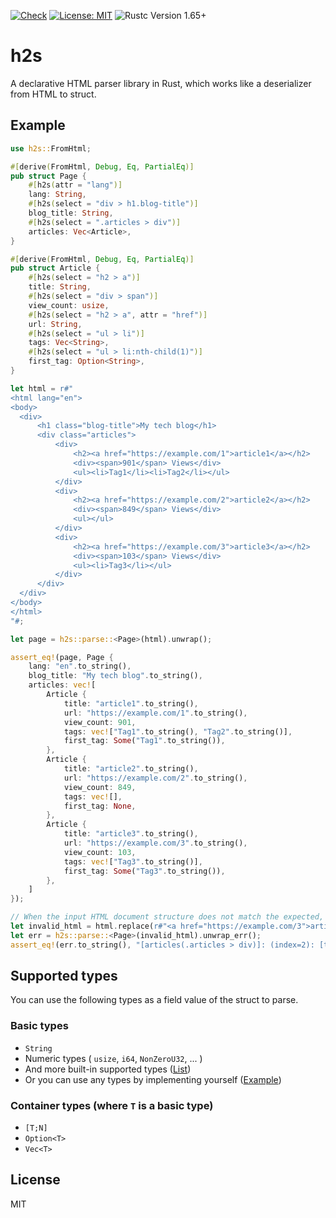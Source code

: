 [![Check](https://github.com/ikenox/h2s/actions/workflows/check.yml/badge.svg?branch=main)](https://github.com/ikenox/h2s/actions/workflows/check.yml) [![License: MIT](https://img.shields.io/badge/License-MIT-yellow.svg)](https://opensource.org/licenses/MIT) ![Rustc Version 1.65+](https://img.shields.io/badge/rustc-1.65+-bc71d0.svg)

# h2s

A declarative HTML parser library in Rust, which works like a deserializer from HTML to struct.

## Example

```rust
use h2s::FromHtml;

#[derive(FromHtml, Debug, Eq, PartialEq)]
pub struct Page {
    #[h2s(attr = "lang")]
    lang: String,
    #[h2s(select = "div > h1.blog-title")]
    blog_title: String,
    #[h2s(select = ".articles > div")]
    articles: Vec<Article>,
}

#[derive(FromHtml, Debug, Eq, PartialEq)]
pub struct Article {
    #[h2s(select = "h2 > a")]
    title: String,
    #[h2s(select = "div > span")]
    view_count: usize,
    #[h2s(select = "h2 > a", attr = "href")]
    url: String,
    #[h2s(select = "ul > li")]
    tags: Vec<String>,
    #[h2s(select = "ul > li:nth-child(1)")]
    first_tag: Option<String>,
}

let html = r#"
<html lang="en">
<body>
  <div>
      <h1 class="blog-title">My tech blog</h1>
      <div class="articles">
          <div>
              <h2><a href="https://example.com/1">article1</a></h2>
              <div><span>901</span> Views</div>
              <ul><li>Tag1</li><li>Tag2</li></ul>
          </div>
          <div>
              <h2><a href="https://example.com/2">article2</a></h2>
              <div><span>849</span> Views</div>
              <ul></ul>
          </div>
          <div>
              <h2><a href="https://example.com/3">article3</a></h2>
              <div><span>103</span> Views</div>
              <ul><li>Tag3</li></ul>
          </div>
      </div>
  </div>
</body>
</html>
"#;

let page = h2s::parse::<Page>(html).unwrap();

assert_eq!(page, Page {
    lang: "en".to_string(),
    blog_title: "My tech blog".to_string(),
    articles: vec![
        Article {
            title: "article1".to_string(),
            url: "https://example.com/1".to_string(),
            view_count: 901,
            tags: vec!["Tag1".to_string(), "Tag2".to_string()],
            first_tag: Some("Tag1".to_string()),
        },
        Article {
            title: "article2".to_string(),
            url: "https://example.com/2".to_string(),
            view_count: 849,
            tags: vec![],
            first_tag: None,
        },
        Article {
            title: "article3".to_string(),
            url: "https://example.com/3".to_string(),
            view_count: 103,
            tags: vec!["Tag3".to_string()],
            first_tag: Some("Tag3".to_string()),
        },
    ]
});

// When the input HTML document structure does not match the expected, `h2s::parse` will return an error with a detailed reason.
let invalid_html = html.replace(r#"<a href="https://example.com/3">article3</a>"#, "");
let err = h2s::parse::<Page>(invalid_html).unwrap_err();
assert_eq!(err.to_string(), "[articles(.articles > div)]: (index=2): [title(h2 > a)]: expected exactly one element, but no elements found");
```

## Supported types

You can use the following types as a field value of the struct to parse.

### Basic types

  - `String`
  - Numeric types ( `usize`, `i64`, `NonZeroU32`, ... )
  - And more built-in supported types ([List](./core/src/from_text.rs))
  - Or you can use any types by implementing yourself ([Example](./examples/from_text_custom.rs))

### Container types (where `T` is a basic type)

  - `[T;N]`
  - `Option<T>`
  - `Vec<T>`

## License

MIT
